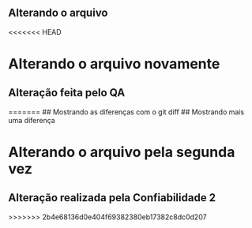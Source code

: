 ## Alterando o arquivo
<<<<<<< HEAD
<h1>Alterando o arquivo novamente</h1>
<h2>Alteração feita pelo QA</h2>
=======
## Mostrando as diferenças com o git diff
## Mostrando mais uma diferença
<h1>Alterando o arquivo pela segunda vez</h1>
<h2>Alteração realizada pela Confiabilidade 2</h2>
>>>>>>> 2b4e68136d0e404f69382380eb17382c8dc0d207
